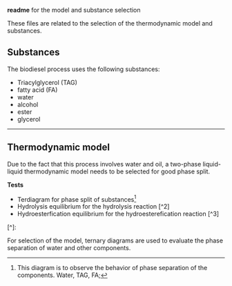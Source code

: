 **readme**  for the model and substance selection

These files are related to the selection of the thermodynamic model and substances.

## Substances

The biodiesel process uses the following substances:

- Triacylglycerol (TAG)
- fatty acid (FA)
- water
- alcohol 
- ester
- glycerol

---

## Thermodynamic model

Due to the fact that this process involves water and oil, a two-phase liquid-liquid thermodynamic model needs to be selected for good phase split.

**Tests**

- Terdiagram for phase split of substances[^1]
- Hydrolysis equilibrium for the hydrolysis reaction [^2] 
- Hydroesterfication equilibrium for the hydroesterefication reaction [^3]



[^1]: This diagram is to observe the behavior of phase separation of the components. Water, TAG, FA;   



[^]: 







For selection of the model, ternary diagrams are used to evaluate the phase separation of water and other components.



